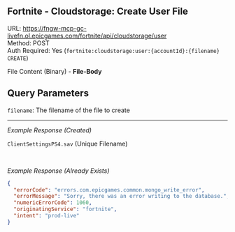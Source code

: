 ## Fortnite - Cloudstorage: Create User File

URL: https://fngw-mcp-gc-livefn.ol.epicgames.com/fortnite/api/cloudstorage/user \
Method: POST \
Auth Required: Yes (`fortnite:cloudstorage:user:{accountId}:{filename} CREATE`)

File Content (Binary) - **File-Body**

## Query Parameters

`filename`: The filename of the file to create

---

_Example Response (Created)_

`ClientSettingsPS4.sav` (Unique Filename)

<br/>

_Example Response (Already Exists)_

```json
{
  "errorCode": "errors.com.epicgames.common.mongo_write_error",
  "errorMessage": "Sorry, there was an error writing to the database.",
  "numericErrorCode": 1060,
  "originatingService": "fortnite",
  "intent": "prod-live"
}
```

